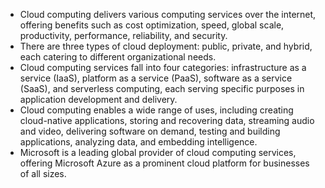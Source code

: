 - Cloud computing delivers various computing services over the internet, offering benefits such as cost optimization, speed, global scale, productivity, performance, reliability, and security.
- There are three types of cloud deployment: public, private, and hybrid, each catering to different organizational needs.
- Cloud computing services fall into four categories: infrastructure as a service (IaaS), platform as a service (PaaS), software as a service (SaaS), and serverless computing, each serving specific purposes in application development and delivery.
- Cloud computing enables a wide range of uses, including creating cloud-native applications, storing and recovering data, streaming audio and video, delivering software on demand, testing and building applications, analyzing data, and embedding intelligence.
- Microsoft is a leading global provider of cloud computing services, offering Microsoft Azure as a prominent cloud platform for businesses of all sizes.
